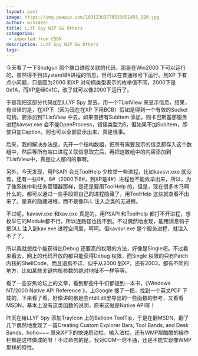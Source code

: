 ```yaml
---
layout: post
image: https://img.peapix.com/10312363770533851455_320.jpg
author: missdeer
title: LLYF Spy WIP && Others
categories: 
 - imported from CSDN
description: LLYF Spy WIP && Others
tags: 
---
```


今天看了一下Shotgun 那个端口进程关联的代码，那是在Win2000 下可以运行的，虽然得不到(System)8\#进程的信息，但可以在普通账号下运行。到XP 下有点小问题，只是因为2000 和XP 对句柄类型表示的枚举值不同，2000下是0x1A，而XP是经0x1C，改了就可以像2000下运行了。

于是我把这部分代码加到LLYF Spy 里去，用一个TListView 来显示信息，结果，有点怪的是，在XP下（因为现在在XP 下用BCB）假如是得到一个有效的Socket 句柄，要添加到TListView 中去，如果直接有SubItem 添加，则卡巴斯基那服务进程kavsvr.exe 会不能OpenProcess，错误类型为5，但如果不加SubItem，即使只加Caption，则也可以全部显示出来，真是怪事。

后来，我的解决办法是，先开一个结构数组，把所有需要显示的信息都存入这个数组中，然后等所有端口进程关联信息取完后，再把这数组中的内容添加到TListView中，真是让人郁闷的事啊。

另外，今天发现，用PSAPI 会比ToolHelp 少枚举一些进程，比如kavsvr.exe 就没有，还有一些0\#，8\#（2000下8\#，到XP是4\#）进程也不能枚举出来，所以，为了像系统中和任务管理器那样，是还是要用ToolHelp 的。但是，现在很多木马啊什么的，都可以通过一些手段把自己的进程隐藏了，用ToolHelp 这些就查看不出来了。是真的隐藏进程，而不是像DLL 注入之类的无进程。

不过呢，kavsvr.exe 和kav.exe 真是的，用PSAPI 和ToolHelp 都打不开进程，想枚举它的Module都不行，所以连路径也找不到。不过偶然地发现，能用消息钩子把DLL 注入到kav.exe 进程空间里，呵呵。但kavsvr.exe 是个服务进程，就注入不了了。

所以我就想找个能获得比Debug 还要高的权限的方法，好像是Single吧。不过看来看去，网上的代码开放的都只能获得Debug 权限，而Single 权限的只有Patch 内核的ShellCode，而且语焉不详，似乎从2000 到XP，还有2003，都有不同的地方，比如某些关键内核参数的绝对地址不一样等等。

看了一些安焦论坛上的文章，看到那些牛牛们都提到一本书，《Windows NT/2000 Native API Reference 》，上Google 搜了一把，找到一个英文PDF 下载的，下来看了看，好像讲的都是些ntdll.dll里导出的一些函数的参考，又看看MSDN，基本上没有这类函数的说明，原来这就是Native API呀！

昨天在给LLYF Spy 添加TrayIcon 上的Balloon ToolTip，于是在翻MSDN，翻了几下偶然地发现了一篇Creating Custom Explorer Bars, Tool Bands, and Desk Bands，hoho~~~ 原来XP下的快速启动栏，输入法栏，还有WMP那酷酷的操作栏都是这样做成的呀！不过命苦的是，我对COM一窍不通，还是不能实现像WMP 那样的特性。
